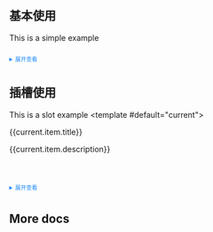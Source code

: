 <style>
    .example{
        border: 1px solid #f5f5f5;
        border-radius: 5px;
        padding:20px
    }
    details > summary:first-of-type {
        font-size: 10px;
        padding: 8px 0;
        cursor: pointer;
        color: #1989fa;
    }
</style>

<script setup>
  import StepsBar from '../../packages/LxyStepBar/src/components/StepsBar/index.vue'
</script>

## 基本使用

This is a simple example

<StepsBar />
<details>
<summary>展开查看</summary>

```vue
<template>
  <div>
    <StepsBar />
  </div>
</template>
```
</details>


## 插槽使用

This is a slot example
<StepsBar value="1">
    <template #default="current">
        <div class="turning-steps-body">
            <p> {{current.item.title}}</p> 
            <p> {{current.item.description}}</p>   
        </div> 
    </template>
</StepsBar>
<details>
<summary>展开查看</summary>

```vue
<template>
  <div>
   <StepsBar value="1">
    <template #default="current">
        <div class="turning-steps-body">
            <p> {{current.item.title}}</p> 
            <p> {{current.item.description}}</p>   
        </div> 
    </template>
</StepsBar>
  </div>
</template>
```
</details>


## More docs